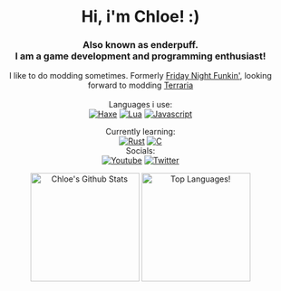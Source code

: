 <h1 align="center">Hi, i'm Chloe! :)</h1>  

<h3 align="center">Also known as enderpuff.<br>I am a game development and programming enthusiast!</h3>  

<div align="center">
I like to do modding sometimes. Formerly <a href="https://ninja-muffin24.itch.io/funkin" title="-> This funky ass game">Friday Night Funkin'</a>, looking forward to modding <a href="https://terraria.org">Terraria</a>
<br> <br>
Languages i use:<br>
 <a href='https://haxe.org' target="_blank"><img alt='Haxe' src='https://img.shields.io/badge/Haxe-100000?style=for-the-badge&logo=Haxe&logoColor=FFFFFF&labelColor=EA8220&color=EA8220'/></a> <a href='https://lua.org' target="_blank"><img alt='Lua' src='https://img.shields.io/badge/Lua-2C2D72?style=for-the-badge&logo=lua&logoColor=white'/></a> <a href='https://developer.mozilla.org/en-US/docs/Web/JavaScript' target="_blank"><img alt='Javascript' src='https://img.shields.io/badge/Javascript-FCDC00?style=for-the-badge&logo=javascript&logoColor=black'/></a>
 
Currently learning: <br> <a href='https://rust-lang.org' target="_blank"><img alt='Rust' src='https://img.shields.io/badge/Rust-000000?style=for-the-badge&logo=rust&logoColor=white'/></a> <a href='https://www.w3schools.com/c/' target="_blank"><img alt='C' src='https://img.shields.io/badge/C-00599C?style=for-the-badge&logo=c&logoColor=white'/></a><br>
Socials:<br>
    <a href='https://www.youtube.com/channel/UC059LuOXxo1CuDJE4RtKPmw' target="_blank"><img alt='Youtube' src='https://img.shields.io/badge/YouTube-FF0000?style=for-the-badge&logo=youtube&logoColor=white'/></a> <a href='https://twitter.com/enderpuff' target="_blank"><img alt='Twitter' src='https://img.shields.io/badge/Twitter-1DA1F2?style=for-the-badge&logo=twitter&logoColor=white'/></a>
</div>

<p align="center">
 <a href="https://github.com/anuraghazra/github-readme-stats"><img alt="Chloe's Github Stats" src="github-stats-git-main-enderpuffs-projects.vercel.app/api?username=enderpuff&show_icons=true&count_private=true&theme=tokyonight" height="192px"/></a>
<img src="github-stats-git-main-enderpuffs-projects.vercel.app/api/top-langs?username=enderpuff&show_icons=true&locale=en&layout=compact&theme=tokyonight" alt="Top Languages!" height="192px"/>
</p>
